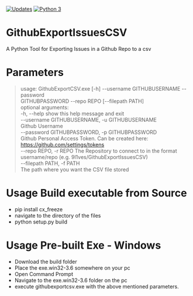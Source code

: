 <a href="https://pyup.io/repos/github/9l1ves/GithubExportIssuesCSV/"><img src="https://pyup.io/repos/github/9l1ves/GithubExportIssuesCSV/shield.svg" alt="Updates" /></a>
<a href="https://pyup.io/repos/github/9l1ves/GithubExportIssuesCSV/"><img src="https://pyup.io/repos/github/9l1ves/GithubExportIssuesCSV/python-3-shield.svg" alt="Python 3" /></a>

# GithubExportIssuesCSV
A Python Tool for Exporting Issues in a Github Repo to a csv

# Parameters
> usage: GithubExportCSV.exe [-h] --username GITHUBUSERNAME --password <br />
                          GITHUBPASSWORD --repo REPO [--filepath PATH] <br />
optional arguments: <br />
-h, --help            show this help message and exit <br />
--username GITHUBUSERNAME, -u GITHUBUSERNAME <br />
                      Github Username <br />
--password GITHUBPASSWORD, -p GITHUBPASSWORD <br />
                      Github Personal Access Token. Can be created here: <br />
                      https://github.com/settings/tokens <br />
--repo REPO, -r REPO  The Repository to connect to in the format <br />
                    username/repo (e.g. 9l1ves/GithubExportIssuesCSV) <br />
--filepath PATH, -f PATH <br />
                     The path where you want the CSV file stored <br />
                       
# Usage Build executable from Source
- pip install cx_freeze
- navigate to the directory of the files
- python setup.py build

# Usage Pre-built Exe - Windows
- Download the build folder
- Place the exe.win32-3.6 somewhere on your pc
- Open Command Prompt
- Navigate to the exe.win32-3.6 folder on the pc
- execute githubexportcsv.exe with the above mentioned parameters.
